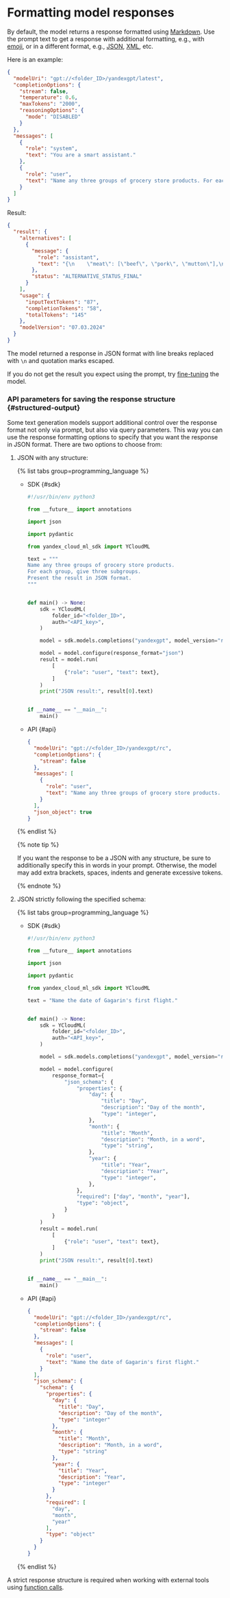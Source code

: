 # Formatting model responses

By default, the model returns a response formatted using [Markdown](https://en.wikipedia.org/wiki/Markdown). Use the prompt text to get a response with additional formatting, e.g., with [emoji](https://en.wikipedia.org/wiki/Emoji), or in a different format, e.g., [JSON](https://en.wikipedia.org/wiki/JSON), [XML](https://en.wikipedia.org/wiki/XML), etc.

Here is an example:

```json
{
  "modelUri": "gpt://<folder_ID>/yandexgpt/latest",
  "completionOptions": {
    "stream": false,
    "temperature": 0.6,
    "maxTokens": "2000",
    "reasoningOptions": {
      "mode": "DISABLED"
    }
  },
  "messages": [
    {
      "role": "system",
      "text": "You are a smart assistant."
    },
    {
      "role": "user",
      "text": "Name any three groups of grocery store products. For each group, give three subgroups. Present the result as a JSON object, where each group of products is represented by a key in the JSON object, and arrays from the relevant subgroups are the values. No introductory phrases or explanations needed, just data. Do not use Markdown."
    }
  ]
}
```

Result:

```json
{
  "result": {
    "alternatives": [
      {
        "message": {
          "role": "assistant",
          "text": "{\n    \"meat\": [\"beef\", \"pork\", \"mutton\"],\n    \"dairy products\": [\"milk\", \"curd\", \"sour cream\"],\n    \"fruit\": [\"apples\", \"bananas\", \"oranges\"]\n}"
        },
        "status": "ALTERNATIVE_STATUS_FINAL"
      }
    ],
    "usage": {
      "inputTextTokens": "87",
      "completionTokens": "58",
      "totalTokens": "145"
    },
    "modelVersion": "07.03.2024"
  }
}
```

The model returned a response in JSON format with line breaks replaced with `\n` and quotation marks escaped.

If you do not get the result you expect using the prompt, try [fine-tuning](../tuning/index.md) the model.

### API parameters for saving the response structure {#structured-output}

Some text generation models support additional control over the response format not only via prompt, but also via query parameters. This way you can use the response formatting options to specify that you want the response in JSON format. There are two options to choose from:

1. JSON with any structure:

   {% list tabs group=programming_language %}

   - SDK {#sdk}

     ```python
     #!/usr/bin/env python3

     from __future__ import annotations

     import json

     import pydantic

     from yandex_cloud_ml_sdk import YCloudML

     text = """
     Name any three groups of grocery store products. 
     For each group, give three subgroups. 
     Present the result in JSON format.
     """


     def main() -> None:
         sdk = YCloudML(
             folder_id="<folder_ID>",
             auth="<API_key>",
         )

         model = sdk.models.completions("yandexgpt", model_version="rc")

         model = model.configure(response_format="json")
         result = model.run(
             [
                 {"role": "user", "text": text},
             ]
         )
         print("JSON result:", result[0].text)


     if __name__ == "__main__":
         main()
     ```

   - API {#api}

     ```json
     {
       "modelUri": "gpt://<folder_ID>/yandexgpt/rc",
       "completionOptions": {
         "stream": false
       },
       "messages": [
         {
           "role": "user",
           "text": "Name any three groups of grocery store products. For each group, give three subgroups. Present the result in JSON format."
         }
       ],
       "json_object": true
     }
     ```

   {% endlist %}

   {% note tip %}

   If you want the response to be a JSON with any structure, be sure to additionally specify this in words in your prompt. Otherwise, the model may add extra brackets, spaces, indents and generate excessive tokens.

   {% endnote %}

1. JSON strictly following the specified schema:

   {% list tabs group=programming_language %}

   - SDK {#sdk}

     ```python
     #!/usr/bin/env python3

     from __future__ import annotations

     import json

     import pydantic

     from yandex_cloud_ml_sdk import YCloudML

     text = "Name the date of Gagarin's first flight."


     def main() -> None:
         sdk = YCloudML(
             folder_id="<folder_ID>",
             auth="<API_key>",
         )

         model = sdk.models.completions("yandexgpt", model_version="rc")

         model = model.configure(
             response_format={
                 "json_schema": {
                     "properties": {
                         "day": {
                             "title": "Day",
                             "description": "Day of the month",
                             "type": "integer",
                         },
                         "month": {
                             "title": "Month",
                             "description": "Month, in a word",
                             "type": "string",
                         },
                         "year": {
                             "title": "Year",
                             "description": "Year",
                             "type": "integer",
                         },
                     },
                     "required": ["day", "month", "year"],
                     "type": "object",
                 }
             }
         )
         result = model.run(
             [
                 {"role": "user", "text": text},
             ]
         )
         print("JSON result:", result[0].text)


     if __name__ == "__main__":
         main()
     ```

   - API {#api}

     ```json
     {
       "modelUri": "gpt://<folder_ID>/yandexgpt/rc",
       "completionOptions": {
         "stream": false
       },
       "messages": [
         {
           "role": "user",
           "text": "Name the date of Gagarin's first flight."
         }
       ],
       "json_schema": {
         "schema": {
           "properties": {
             "day": {
               "title": "Day",
               "description": "Day of the month",
               "type": "integer"
             },
             "month": {
               "title": "Month",
               "description": "Month, in a word",
               "type": "string"
             },
             "year": {
               "title": "Year",
               "description": "Year",
               "type": "integer"
             }
           },
           "required": [
             "day",
             "month",
             "year"
           ],
           "type": "object"
         }
       }
     }
     ```

   {% endlist %}

A strict response structure is required when working with external tools using [function calls](./function-call.md).